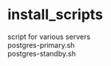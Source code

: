 # install_scripts
script for various servers  <br>
postgres-primary.sh  <br> 
postgres-standby.sh  <br>



